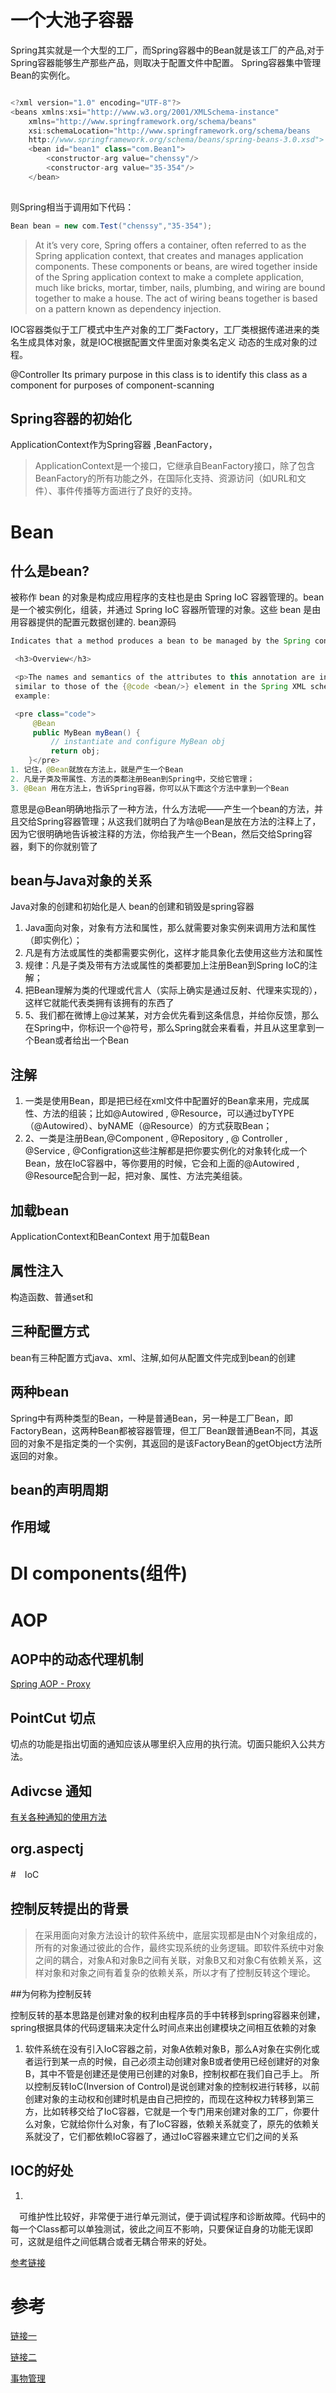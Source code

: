 # 一个大池子容器
Spring其实就是一个大型的工厂，而Spring容器中的Bean就是该工厂的产品,对于Spring容器能够生产那些产品，则取决于配置文件中配置。
Spring容器集中管理Bean的实例化。

```java

<?xml version="1.0" encoding="UTF-8"?>
<beans xmlns:xsi="http://www.w3.org/2001/XMLSchema-instance"
	xmlns="http://www.springframework.org/schema/beans"
	xsi:schemaLocation="http://www.springframework.org/schema/beans
	http://www.springframework.org/schema/beans/spring-beans-3.0.xsd">
	<bean id="bean1" class="com.Bean1">
		<constructor-arg value="chenssy"/>
		<constructor-arg value="35-354"/>
	</bean>
	
```

则Spring相当于调用如下代码：
```java
Bean bean = new com.Test("chenssy","35-354");
```
>At it’s very core, Spring offers a container, often referred to as the Spring application
context, that creates and manages application components.
These components
or beans, are wired together inside of the Spring application context to make a
complete application, much like bricks, mortar, timber, nails, plumbing, and wiring are
bound together to make a house.
The act of wiring beans together is based on a pattern known as dependency injection.

IOC容器类似于工厂模式中生产对象的工厂类Factory，工厂类根据传递进来的类名生成具体对象，就是IOC根据配置文件里面对象类名定义 动态的生成对象的过程。

@Controller
 Its primary purpose in this class is to identify this
 class as a component for purposes of component-scanning
 ## Spring容器的初始化
 ApplicationContext作为Spring容器 ,BeanFactory，
>ApplicationContext是一个接口，它继承自BeanFactory接口，除了包含BeanFactory的所有功能之外，在国际化支持、资源访问（如URL和文件）、事件传播等方面进行了良好的支持。
# Bean
## 什么是bean?
被称作 bean 的对象是构成应用程序的支柱也是由 Spring IoC 容器管理的。bean 是一个被实例化，组装，并通过 Spring IoC 容器所管理的对象。这些 bean 是由用容器提供的配置元数据创建的.
bean源码
```java
Indicates that a method produces a bean to be managed by the Spring container.

 <h3>Overview</h3>

 <p>The names and semantics of the attributes to this annotation are intentionally
 similar to those of the {@code <bean/>} element in the Spring XML schema. For
 example:

 <pre class="code">
     @Bean
     public MyBean myBean() {
         // instantiate and configure MyBean obj
         return obj;
    }</pre>
1. 记住，@Bean就放在方法上，就是产生一个Bean 
2. 凡是子类及带属性、方法的类都注册Bean到Spring中，交给它管理；
3. @Bean 用在方法上，告诉Spring容器，你可以从下面这个方法中拿到一个Bean
```
意思是@Bean明确地指示了一种方法，什么方法呢——产生一个bean的方法，并且交给Spring容器管理；从这我们就明白了为啥@Bean是放在方法的注释上了，因为它很明确地告诉被注释的方法，你给我产生一个Bean，然后交给Spring容器，剩下的你就别管了
## bean与Java对象的关系
Java对象的创建和初始化是人
bean的创建和销毁是spring容器
1. Java面向对象，对象有方法和属性，那么就需要对象实例来调用方法和属性（即实例化）；
2. 凡是有方法或属性的类都需要实例化，这样才能具象化去使用这些方法和属性
3. 规律：凡是子类及带有方法或属性的类都要加上注册Bean到Spring IoC的注解；
4. 把Bean理解为类的代理或代言人（实际上确实是通过反射、代理来实现的），这样它就能代表类拥有该拥有的东西了
5. 5、我们都在微博上@过某某，对方会优先看到这条信息，并给你反馈，那么在Spring中，你标识一个@符号，那么Spring就会来看看，并且从这里拿到一个Bean或者给出一个Bean
## 注解
1. 一类是使用Bean，即是把已经在xml文件中配置好的Bean拿来用，完成属性、方法的组装；比如@Autowired , @Resource，可以通过byTYPE（@Autowired）、byNAME（@Resource）的方式获取Bean；
2. 2、一类是注册Bean,@Component , @Repository , @ Controller , @Service , @Configration这些注解都是把你要实例化的对象转化成一个Bean，放在IoC容器中，等你要用的时候，它会和上面的@Autowired , @Resource配合到一起，把对象、属性、方法完美组装。 
## 加载bean
ApplicationContext和BeanContext 用于加载Bean
## 属性注入
构造函数、普通set和
   

## 三种配置方式
bean有三种配置方式java、xml、注解,如何从配置文件完成到bean的创建
## 两种bean
Spring中有两种类型的Bean，一种是普通Bean，另一种是工厂Bean，即FactoryBean，这两种Bean都被容器管理，但工厂Bean跟普通Bean不同，其返回的对象不是指定类的一个实例，其返回的是该FactoryBean的getObject方法所返回的对象。
## bean的声明周期
## 作用域
# DI components(组件)


# AOP

## AOP中的动态代理机制
[Spring AOP - Proxy](https://www.tutorialspoint.com/springaop/springaop_proxy.htm)


## PointCut 切点
切点的功能是指出切面的通知应该从哪里织入应用的执行流。切面只能织入公共方法。

## Adivcse 通知
[有关各种通知的使用方法](https://blog.csdn.net/topwqp/article/details/8695180)
## org.aspectj

#　IoC
## 控制反转提出的背景
>在采用面向对象方法设计的软件系统中，底层实现都是由N个对象组成的，所有的对象通过彼此的合作，最终实现系统的业务逻辑。即软件系统中对象之间的耦合，对象A和对象B之间有关联，对象B又和对象C有依赖关系，这样对象和对象之间有着复杂的依赖关系，所以才有了控制反转这个理论。

##为何称为控制反转

控制反转的基本思路是创建对象的权利由程序员的手中转移到spring容器来创建，spring根据具体的代码逻辑来决定什么时间点来出创建模块之间相互依赖的对象

1. 软件系统在没有引入IoC容器之前，对象A依赖对象B，那么A对象在实例化或者运行到某一点的时候，自己必须主动创建对象B或者使用已经创建好的对象B，其中不管是创建还是使用已创建的对象B，控制权都在我们自己手上。
所以控制反转IoC(Inversion of Control)是说创建对象的控制权进行转移，以前创建对象的主动权和创建时机是由自己把控的，而现在这种权力转移到第三方，比如转移交给了IoC容器，它就是一个专门用来创建对象的工厂，你要什么对象，它就给你什么对象，有了IoC容器，依赖关系就变了，原先的依赖关系就没了，它们都依赖IoC容器了，通过IoC容器来建立它们之间的关系

## IOC的好处
1. 
　可维护性比较好，非常便于进行单元测试，便于调试程序和诊断故障。代码中的每一个Class都可以单独测试，彼此之间互不影响，只要保证自身的功能无误即可，这就是组件之间低耦合或者无耦合带来的好处。

[参考链接](https://blog.csdn.net/bestone0213/article/details/47424255?utm_source=blogxgwz0)
# 参考
[链接一](https://blog.csdn.net/tuxedolinux/article/details/79056162)

[链接二](https://blog.csdn.net/bestone0213/article/details/47424255?utm_source=blogxgwz0)

[事物管理](https://blog.csdn.net/bao19901210/article/details/41724355?utm_source=blogxgwz2)